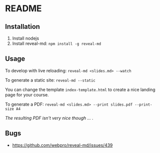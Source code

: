 # README

## Installation

1. Install nodejs
2. Install reveal-md: `npm install -g reveal-md`

## Usage

To develop with live reloading: `reveal-md <slides.md> --watch`

To generate a static site: `reveal-md --static`

You can change the template `index-template.html` to create a nice landing page for your course.

To generate a PDF: `reveal-md <slides.md> --print slides.pdf --print-size A4`

*The resulting PDF isn't very nice though ... .*

## Bugs

* https://github.com/webpro/reveal-md/issues/439

